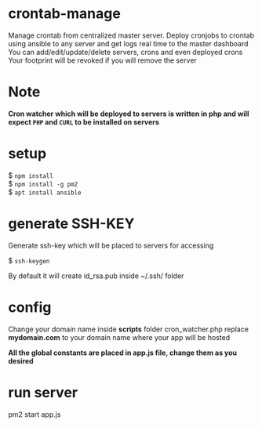 # crontab-manage
Manage crontab from centralized master server. Deploy cronjobs to crontab using ansible to any server and get logs real time to the master dashboard  
You can add/edit/update/delete servers, crons and even deployed crons  
Your footprint will be revoked if you will remove the server

# Note
**Cron watcher which will be deployed to servers is written in php and will expect `PHP` and `CURL` to be installed on servers**


# setup
$ `npm install`  
$ `npm install -g pm2`  
$ `apt install ansible`

# generate SSH-KEY
Generate ssh-key which will be placed to servers for accessing
  
$ `ssh-keygen`

By default it will create id_rsa.pub inside ~/.ssh/ folder

# config
Change your domain name inside **scripts** folder
cron_watcher.php
replace **mydomain.com** to your domain name where your app will be hosted

**All the global constants are placed in app.js file, change them as you desired**

# run server
pm2 start app.js
